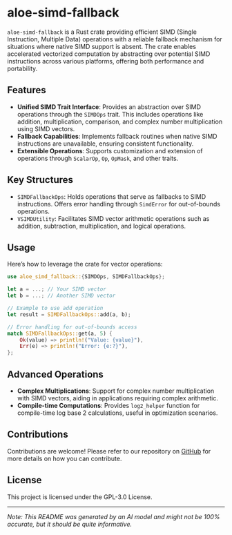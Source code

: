 # aloe-simd-fallback

`aloe-simd-fallback` is a Rust crate providing efficient SIMD (Single Instruction, Multiple Data) operations with a reliable fallback mechanism for situations where native SIMD support is absent. The crate enables accelerated vectorized computation by abstracting over potential SIMD instructions across various platforms, offering both performance and portability.

## Features
- **Unified SIMD Trait Interface**: Provides an abstraction over SIMD operations through the `SIMDOps` trait. This includes operations like addition, multiplication, comparison, and complex number multiplication using SIMD vectors.
- **Fallback Capabilities**: Implements fallback routines when native SIMD instructions are unavailable, ensuring consistent functionality.
- **Extensible Operations**: Supports customization and extension of operations through `ScalarOp`, `Op`, `OpMask`, and other traits.

## Key Structures
- `SIMDFallbackOps`: Holds operations that serve as fallbacks to SIMD instructions. Offers error handling through `SimdError` for out-of-bounds operations.
- `VSIMDUtility`: Facilitates SIMD vector arithmetic operations such as addition, subtraction, multiplication, and logical operations.

## Usage
Here’s how to leverage the crate for vector operations:

```rust
use aloe_simd_fallback::{SIMDOps, SIMDFallbackOps};

let a = ...; // Your SIMD vector
let b = ...; // Another SIMD vector

// Example to use add operation
let result = SIMDFallbackOps::add(a, b);

// Error handling for out-of-bounds access
match SIMDFallbackOps::get(a, 5) {
    Ok(value) => println!("Value: {value}"),
    Err(e) => println!("Error: {e:?}"),
};
```

## Advanced Operations
- **Complex Multiplications**: Support for complex number multiplication with SIMD vectors, aiding in applications requiring complex arithmetic.
- **Compile-time Computations**: Provides `log2_helper` function for compile-time log base 2 calculations, useful in optimization scenarios.

## Contributions
Contributions are welcome! Please refer to our repository on [GitHub](https://github.com/klebs6/aloe-rs) for more details on how you can contribute.

## License
This project is licensed under the GPL-3.0 License.

---

*Note: This README was generated by an AI model and might not be 100% accurate, but it should be quite informative.*